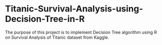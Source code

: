 # Titanic-Survival-Analysis-using-Decision-Tree-in-R
The purpose of this project is to implement Decision Tree algorithm using R on Survival Analysis of Titanic dataset from Kaggle.
